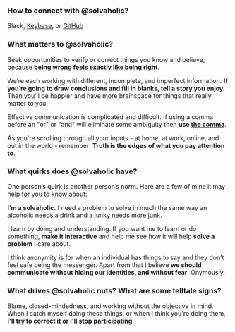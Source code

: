 <!-- markdownlint-disable MD041 -->

<!--
**solvaholic/solvaholic** is a ✨ _special_ ✨ repository because its `README.md` (this file) appears on your GitHub profile.

Here are some ideas to get you started:

- 🔭 I’m currently working on ...
- 🌱 I’m currently learning ...
- 👯 I’m looking to collaborate on ...
- 🤔 I’m looking for help with ...
- 💬 Ask me about ...
- 📫 How to reach me: ...
- 😄 Pronouns: ...
- ⚡ Fun fact: ...
-->

### How to connect with @solvaholic?

Slack, [Keybase](https://keybase.io/solvaholic), or [GitHub](https://github.com/solvaholic/solvaholic/issues/new)

### What matters to @solvaholic?

Seek opportunities to verify or correct things you know and believe, because [**being wrong feels exactly like being right**](https://www.ted.com/talks/kathryn_schulz_on_being_wrong/transcript).

We’re each working with different, incomplete, and imperfect information. **If you’re going to draw conclusions and fill in blanks, tell a story you enjoy.** Then you’ll be happier and have more brainspace for things that really matter to you.

Effective communication is complicated and difficult. If using a comma before an "or" or "and" will eliminate some ambiguity then **use [the comma](https://en.wikipedia.org/wiki/Serial_comma)**.

As you're scrolling through all your inputs - at home, at work, online, and out in the world - remember: **Truth is the edges of what you pay attention to**.

### What quirks does @solvaholic have?

One person’s quirk is another person’s norm. Here are a few of mine it may help for you to know about:

**I’m a solvaholic.** I need a problem to solve in much the same way an alcoholic needs a drink and a junky needs more junk.

I learn by doing and understanding. If you want me to learn or do something, **make it interactive** and help me see how it will help **solve a problem** I care about.

I think anonymity is for when an individual has things to say and they don’t feel safe being the messenger. Apart from that I believe **we should communicate without hiding our identities, and without fear**. Onymously.

### What drives @solvaholic nuts? What are some telltale signs?

Blame, closed-mindedness, and working without the objective in mind. When I catch myself doing these things, or when I think you're doing them, **I'll try to correct it or I'll stop participating**.
